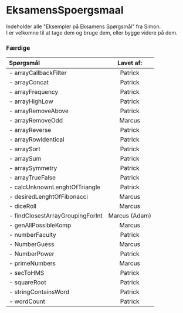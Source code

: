 # EksamensSpoergsmaal

Indeholder alle "Eksempler på Eksamens Spørgsmål" fra Simon.  
I er velkomne til at tage dem og bruge dem, eller bygge videre på dem.


### Færdige
| Spørgsmål | Lavet af: |
| :------- | :-------: |
| - arrayCallbackFilter | Patrick |
| - arrayConcat | Patrick |
| - arrayFrequency | Patrick |
| - arrayHighLow | Patrick |
| - arrayRemoveAbove | Patrick |
| - arrayRemoveOdd | Marcus |
| - arrayReverse | Patrick |
| - arrayRowIdentical | Patrick |
| - arraySort | Patrick |
| - arraySum | Patrick |
| - arraySymmetry | Patrick |
| - arrayTrueFalse | Patrick |
| - calcUnknownLenghtOfTriangle | Patrick |
| - desiredLenghtOfFibonacci | Marcus |
| - diceRoll | Marcus |
| - findClosestArrayGroupingForInt | Marcus (Adam) |
| - genAllPossibleKomp | Marcus |
| - numberFaculty | Patrick |
| - NumberGuess | Marcus |
| - NumberPower | Patrick |
| - primeNumbers | Marcus |
| - secToHMS | Patrick |
| - squareRoot | Patrick |
| - stringContainsWord | Patrick |
| - wordCount | Patrick |

